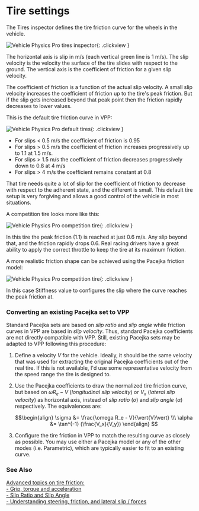 # Tire settings

The Tires inspector defines the tire friction curve for the wheels in the vehicle.

![Vehicle Physics Pro tires inspector](/img/blocks/vpp-tires-inspector.png){: .clickview }

The horizontal axis is slip in m/s (each vertical green line is 1 m/s). The slip velocity is the
velocity the surface of the tire slides with respect to the ground. The vertical axis is the
coefficient of friction for a given slip velocity.

The coefficient of friction is a function of the actual slip velocity. A small slip velocity
increases the coefficient of friction up to the tire's peak friction. But if the slip gets
increased beyond that peak point then the friction rapidly decreases to lower values.

This is the default tire friction curve in VPP:

![Vehicle Physics Pro default tires](/img/blocks/vpp-tires-inspector-default.png){: .clickview }

- For slips < 0.5 m/s the coefficient of friction is 0.95
- For slips > 0.5 m/s the coefficient of friction increases progressively up to 1.1 at 1.5 m/s.
- For slips > 1.5 m/s the coefficient of friction decreases progressively down to 0.8 at 4 m/s
- For slips > 4 m/s the coefficient remains constant at 0.8

That tire needs quite a lot of slip for the coefficient of friction to decrease with respect to the
adherent state, and the different is small. This default tire setup is very forgiving and
allows a good control of the vehicle in most situations.

A competition tire looks more like this:

![Vehicle Physics Pro competition tire](/img/blocks/vpp-tires-inspector-competition.png){: .clickview }

In this tire the peak friction (1.1) is reached at just 0.6 m/s. Any slip beyond that, and the
friction rapidly drops 0.6. Real racing drivers have a great ability to apply the correct throttle
to keep the tire at its maximum friction.

A more realistic friction shape can be achieved using the Pacejka friction model:

![Vehicle Physics Pro competition tire](/img/blocks/vpp-tires-inspector-pacejka.png){: .clickview }

In this case Stiffness value to configures the slip where the curve reaches the peak friction at.

### Converting an existing Pacejka set to VPP

Standard Pacejka sets are based on _slip ratio_ and _slip angle_ while friction curves in VPP are
based in _slip velocity_. Thus, standard Pacejka coefficients are not directly compatible with VPP.
Still, existing Pacejka sets may be adapted to VPP following this procedure:

1. Define a velocity $V$ for the vehicle. Ideally, it should be the same velocity that was used for
	extracting the original Pacejka coefficients out of the real tire. If this is not available,
	I'd use some representative velocity from the speed range the tire is designed to.

2. Use the Pacejka coefficients to draw the normalized tire friction curve, but based on $\omega R_e - V$
	(_longitudinal slip velocity_) or $V_x$ (_lateral slip velocity_) as horizontal axis, instead of
	_slip ratio_ ($\sigma$) and _slip angle_ ($\alpha$) respectively. The equivalences are:

	$$\begin{align}
	\sigma &= \frac{\omega R_e - V}{\vert{V}\vert} \\\
	\alpha &= \tan^{-1} (\frac{V_x}{V_y})
	\end{align}
	$$

3. Configure the tire friction in VPP to match the resulting curve as closely as possible. You may
	use either a Pacejka model or any of the other modes (i.e. Parametric), which are typically
	easier to fit to an existing curve.

### See Also

[Advanced topics on tire friction: <br> - Grip, torque and acceleration <br> - Slip Ratio and Slip Angle <br> - Understanding steering, friction, and lateral slip / forces](/advanced/misc-topics-explained/#tire-friction)